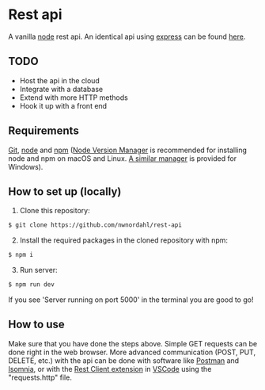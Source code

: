 # Rest api

A vanilla [node](https://nodejs.org/en/) rest api. An identical api using [express](https://expressjs.com/) can be found [here](https://github.com/nwnordahl/express-rest-api).

## TODO

- Host the api in the cloud
- Integrate with a database
- Extend with more HTTP methods
- Hook it up with a front end

## Requirements

[Git](https://git-scm.com/), [node](https://nodejs.org/en/) and [npm](https://npm.community/) ([Node Version Manager](https://github.com/nvm-sh/nvm) is recommended for installing node and npm on macOS and Linux. [A similar manager](https://github.com/coreybutler/nvm-windows) is provided for Windows).

## How to set up (locally)

1. Clone this repository:

```bash
$ git clone https://github.com/nwnordahl/rest-api
```

2. Install the required packages in the cloned repository with npm:

```bash
$ npm i
```

3. Run server:

```bash
$ npm run dev
```

If you see 'Server running on port 5000' in the terminal you are good to go!

## How to use

Make sure that you have done the steps above. Simple GET requests can be done right in the web browser. More advanced communication (POST, PUT, DELETE, etc.) with the api can be done with software like [Postman](https://www.postman.com/) and [Isomnia](https://insomnia.rest/), or with the [Rest Client extension](https://marketplace.visualstudio.com/items?itemName=humao.rest-client) in [VSCode](https://code.visualstudio.com/) using the "requests.http" file.
